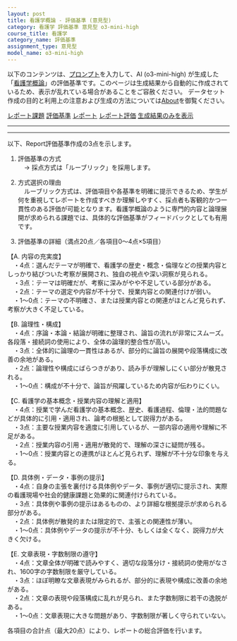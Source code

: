 ```yaml
---
layout: post
title: 看護学概論 - 評価基準 (意見型)
category: 看護学 評価基準 意見型 o3-mini-high
course_title: 看護学
category_name: 評価基準
assignment_type: 意見型
model_name: o3-mini-high
---
```


以下のコンテンツは、[プロンプト](https://github.com/takedatoshiyuki/synthetic_assignments/tree/main/generated/看護学/o3-mini-high/prompt_評価基準-意見型.md)を入力して、AI (o3-mini-high) が生成した「[看護学概論](/contents/看護学/)」の評価基準です。このページは生成結果から自動的に作成されているため、表示が乱れている場合があることをご容赦ください。
データセット作成の目的と利用上の注意および生成の方法については[About](/About)を御覧ください。

[レポート課題](../レポート課題-意見型)
[評価基準](../評価基準-意見型)
[レポート](../レポート-意見型)
[レポート評価](../レポート評価-意見型)
[生成結果のみを表示](https://github.com/takedatoshiyuki/synthetic_assignments/tree/main/generated/看護学/o3-mini-high/評価基準-意見型.md)
  

***
***
  
以下、Report評価基準作成の3点を示します。

1. 評価基準の方式  
 → 採点方式は「ルーブリック」を採用します。

2. 方式選択の理由  
 ルーブリック方式は、評価項目や各基準を明確に提示できるため、学生が何を重視してレポートを作成すべきか理解しやすく、採点者も客観的かつ一貫性のある評価が可能となります。看護学概論のように専門的内容と論理展開が求められる課題では、具体的な評価基準がフィードバックとしても有用です。

3. 評価基準の詳細（満点20点／各項目0～4点×5項目）

【A. 内容の充実度】  
 ・4点：選んだテーマが明確で、看護学の歴史・概念・倫理などの授業内容としっかり結びついた考察が展開され、独自の視点や深い洞察が見られる。  
 ・3点：テーマは明確だが、考察に深みがやや不足している部分がある。  
 ・2点：テーマの選定や内容が不十分で、授業内容との関連付けが弱い。  
 ・1～0点：テーマの不明確さ、または授業内容との関連がほとんど見られず、考察が大きく不足している。

【B. 論理性・構成】  
 ・4点：序論・本論・結論が明確に整理され、論旨の流れが非常にスムーズ。各段落・接続詞の使用により、全体の論理的整合性が高い。  
 ・3点：全体的に論理の一貫性はあるが、部分的に論旨の展開や段落構成に改善の余地がある。  
 ・2点：論理性や構成にばらつきがあり、読み手が理解しにくい部分が散見される。  
 ・1～0点：構成が不十分で、論旨が飛躍しているため内容が伝わりにくい。

【C. 看護学の基本概念・授業内容の理解と適用】  
 ・4点：授業で学んだ看護学の基本概念、歴史、看護過程、倫理・法的問題などが具体的に引用・適用され、論考の根拠として説得力がある。  
 ・3点：主要な授業内容を適度に引用しているが、一部内容の適用や理解に不足がある。  
 ・2点：授業内容の引用・適用が散発的で、理解の深さに疑問が残る。  
 ・1～0点：授業内容との連携がほとんど見られず、理解が不十分な印象を与える。

【D. 具体例・データ・事例の提示】  
 ・4点：自身の主張を裏付ける具体例やデータ、事例が適切に提示され、実際の看護現場や社会的健康課題と効果的に関連付けられている。  
 ・3点：具体例や事例の提示はあるものの、より詳細な根拠提示が求められる部分がある。  
 ・2点：具体例が散発的または限定的で、主張との関連性が薄い。  
 ・1～0点：具体例やデータの提示が不十分、もしくは全くなく、説得力が大きく欠ける。

【E. 文章表現・字数制限の遵守】  
 ・4点：文章全体が明確で読みやすく、適切な段落分け・接続詞の使用がなされ、1600字の字数制限を厳守している。  
 ・3点：ほぼ明瞭な文章表現がみられるが、部分的に表現や構成に改善の余地がある。  
 ・2点：文章の表現や段落構成に乱れが見られ、また字数制限に若干の逸脱がある。  
 ・1～0点：文章表現に大きな問題があり、字数制限が著しく守られていない。

各項目の合計点（最大20点）により、レポートの総合評価を行います。
